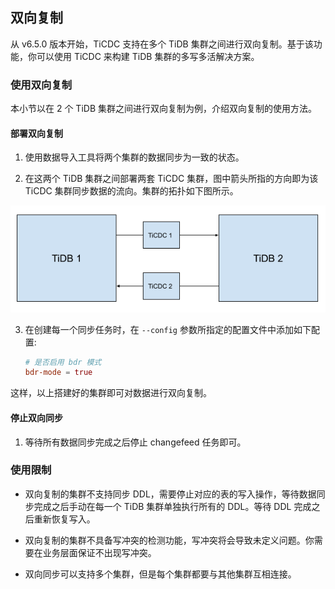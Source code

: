 ## 双向复制

从 v6.5.0 版本开始，TiCDC 支持在多个 TiDB 集群之间进行双向复制。基于该功能，你可以使用 TiCDC 来构建 TiDB 集群的多写多活解决方案。

### 使用双向复制

本小节以在 2 个 TiDB 集群之间进行双向复制为例，介绍双向复制的使用方法。

#### 部署双向复制

1. 使用数据导入工具将两个集群的数据同步为一致的状态。

2. 在这两个 TiDB 集群之间部署两套 TiCDC 集群，图中箭头所指的方向即为该 TiCDC 集群同步数据的流向。集群的拓扑如下图所示。

![TiCDC bidirectional replication](/media/ticdc/ticdc-bidirectional-replication.png)


3. 在创建每一个同步任务时，在 `--config` 参数所指定的配置文件中添加如下配置:

    ```toml
    # 是否启用 bdr 模式
    bdr-mode = true
    ```

这样，以上搭建好的集群即可对数据进行双向复制。

#### 停止双向同步

1. 等待所有数据同步完成之后停止 changefeed 任务即可。

### 使用限制

- 双向复制的集群不支持同步 DDL，需要停止对应的表的写入操作，等待数据同步完成之后手动在每一个 TiDB 集群单独执行所有的 DDL。等待 DDL 完成之后重新恢复写入。

- 双向复制的集群不具备写冲突的检测功能，写冲突将会导致未定义问题。你需要在业务层面保证不出现写冲突。

- 双向同步可以支持多个集群，但是每个集群都要与其他集群互相连接。
